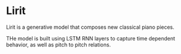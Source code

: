 # Lirit

Lirit is a generative model that composes new classical piano pieces.

THe model is built using LSTM RNN layers to capture time dependent behavior, as well as pitch to pitch relations.
